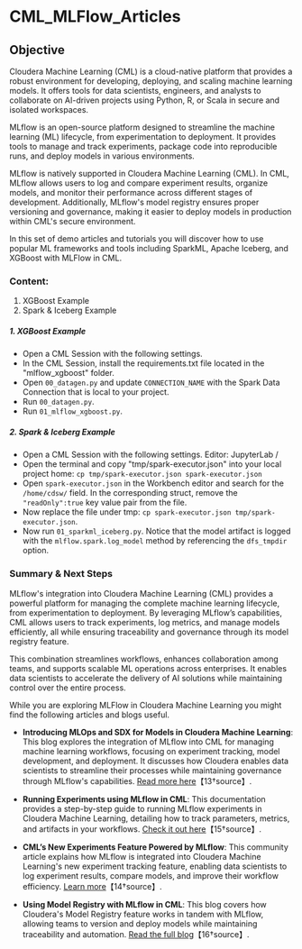 # CML_MLFlow_Articles

## Objective

Cloudera Machine Learning (CML) is a cloud-native platform that provides a robust environment for developing, deploying, and scaling machine learning models. It offers tools for data scientists, engineers, and analysts to collaborate on AI-driven projects using Python, R, or Scala in secure and isolated workspaces.

MLflow is an open-source platform designed to streamline the machine learning (ML) lifecycle, from experimentation to deployment. It provides tools to manage and track experiments, package code into reproducible runs, and deploy models in various environments.

MLflow is natively supported in Cloudera Machine Learning (CML). In CML, MLflow allows users to log and compare experiment results, organize models, and monitor their performance across different stages of development. Additionally, MLflow's model registry ensures proper versioning and governance, making it easier to deploy models in production within CML's secure environment.

In this set of demo articles and tutorials you will discover how to use popular ML frameworks and tools including SparkML, Apache Iceberg, and XGBoost with MLFlow in CML.

### Content:

1. XGBoost Example
2. Spark & Iceberg Example

##### 1. XGBoost Example

* Open a CML Session with the following settings.
* In the CML Session, install the requirements.txt file located in the "mlflow_xgboost" folder.
* Open ```00_datagen.py``` and update ```CONNECTION_NAME``` with the Spark Data Connection that is local to your project.
* Run ```00_datagen.py```.
* Run ```01_mlflow_xgboost.py```.

##### 2. Spark & Iceberg Example

* Open a CML Session with the following settings. Editor: JupyterLab /
* Open the terminal and copy "tmp/spark-executor.json" into your local project home: ```cp tmp/spark-executor.json spark-executor.json```
* Open ```spark-executor.json``` in the Workbench editor and search for the ```/home/cdsw/``` field. In the corresponding struct, remove the ```"readOnly":true``` key value pair from the file.
* Now replace the file under tmp: ```cp spark-executor.json tmp/spark-executor.json```.
* Now run ```01_sparkml_iceberg.py```. Notice that the model artifact is logged with the ```mlflow.spark.log_model``` method by referencing the ```dfs_tmpdir``` option.

### Summary & Next Steps

MLflow's integration into Cloudera Machine Learning (CML) provides a powerful platform for managing the complete machine learning lifecycle, from experimentation to deployment. By leveraging MLflow’s capabilities, CML allows users to track experiments, log metrics, and manage models efficiently, all while ensuring traceability and governance through its model registry feature.

This combination streamlines workflows, enhances collaboration among teams, and supports scalable ML operations across enterprises. It enables data scientists to accelerate the delivery of AI solutions while maintaining control over the entire process.

While you are exploring MLFlow in Cloudera Machine Learning you might find the following articles and blogs useful.

- **Introducing MLOps and SDX for Models in Cloudera Machine Learning**: This blog explores the integration of MLflow into CML for managing machine learning workflows, focusing on experiment tracking, model development, and deployment. It discusses how Cloudera enables data scientists to streamline their processes while maintaining governance through MLflow's capabilities. [Read more here](https://blog.cloudera.com/introducing-mlops-and-sdx-for-models-in-cloudera-machine-learning)【13†source】.

- **Running Experiments using MLflow in CML**: This documentation provides a step-by-step guide to running MLflow experiments in Cloudera Machine Learning, detailing how to track parameters, metrics, and artifacts in your workflows. [Check it out here](https://docs.cloudera.com/machine-learning/cloud/experiments/topics/ml-exp-v2-run-exp-mlflow.html)【15†source】.

- **CML’s New Experiments Feature Powered by MLflow**: This community article explains how MLflow is integrated into Cloudera Machine Learning's new experiment tracking feature, enabling data scientists to log experiment results, compare models, and improve their workflow efficiency. [Learn more](https://community.cloudera.com/t5/Community-Articles/CML-s-new-Experiments-feature-powered-by-MLflow-enables-data/ta-p/358684)【14†source】.

- **Using Model Registry with MLflow in CML**: This blog covers how Cloudera's Model Registry feature works in tandem with MLflow, allowing teams to version and deploy models while maintaining traceability and automation. [Read the full blog](https://community.cloudera.com/t5/Community-Articles/How-to-use-Model-Registry-on-Cloudera-Machine-Learning/ta-p/379812)【16†source】.
